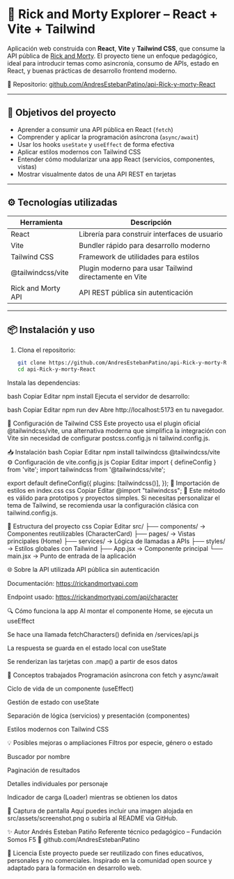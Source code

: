 # 🧪 Rick and Morty Explorer – React + Vite + Tailwind

Aplicación web construida con **React**, **Vite** y **Tailwind CSS**, que consume la API pública de [Rick and Morty](https://rickandmortyapi.com). El proyecto tiene un enfoque pedagógico, ideal para introducir temas como asincronía, consumo de APIs, estado en React, y buenas prácticas de desarrollo frontend moderno.

🔗 Repositorio: [github.com/AndresEstebanPatino/api-Rick-y-morty-React](https://github.com/AndresEstebanPatino/api-Rick-y-morty-React)

---

## 🎯 Objetivos del proyecto

- Aprender a consumir una API pública en React (`fetch`)
- Comprender y aplicar la programación asíncrona (`async/await`)
- Usar los hooks `useState` y `useEffect` de forma efectiva
- Aplicar estilos modernos con Tailwind CSS
- Entender cómo modularizar una app React (servicios, componentes, vistas)
- Mostrar visualmente datos de una API REST en tarjetas

---

## ⚙️ Tecnologías utilizadas

| Herramienta        | Descripción                                         |
|--------------------|-----------------------------------------------------|
| React              | Librería para construir interfaces de usuario       |
| Vite               | Bundler rápido para desarrollo moderno              |
| Tailwind CSS       | Framework de utilidades para estilos                |
| @tailwindcss/vite  | Plugin moderno para usar Tailwind directamente en Vite |
| Rick and Morty API | API REST pública sin autenticación                  |

---

## 📦 Instalación y uso

1. Clona el repositorio:
   ```bash
   git clone https://github.com/AndresEstebanPatino/api-Rick-y-morty-React.git
   cd api-Rick-y-morty-React
Instala las dependencias:

bash
Copiar
Editar
npm install
Ejecuta el servidor de desarrollo:

bash
Copiar
Editar
npm run dev
Abre http://localhost:5173 en tu navegador.

🧠 Configuración de Tailwind CSS
Este proyecto usa el plugin oficial @tailwindcss/vite, una alternativa moderna que simplifica la integración con Vite sin necesidad de configurar postcss.config.js ni tailwind.config.js.

📥 Instalación
bash
Copiar
Editar
npm install tailwindcss @tailwindcss/vite
⚙️ Configuración de vite.config.js
js
Copiar
Editar
import { defineConfig } from 'vite';
import tailwindcss from '@tailwindcss/vite';

export default defineConfig({
  plugins: [tailwindcss()],
});
🎨 Importación de estilos en index.css
css
Copiar
Editar
@import "tailwindcss";
🔎 Este método es válido para prototipos y proyectos simples. Si necesitas personalizar el tema de Tailwind, se recomienda usar la configuración clásica con tailwind.config.js.

📁 Estructura del proyecto
css
Copiar
Editar
src/
├── components/       → Componentes reutilizables (CharacterCard)
├── pages/            → Vistas principales (Home)
├── services/         → Lógica de llamadas a APIs
├── styles/           → Estilos globales con Tailwind
├── App.jsx           → Componente principal
└── main.jsx          → Punto de entrada de la aplicación

🌐 Sobre la API utilizada
API pública sin autenticación

Documentación: https://rickandmortyapi.com

Endpoint usado: https://rickandmortyapi.com/api/character

🔍 Cómo funciona la app
Al montar el componente Home, se ejecuta un useEffect

Se hace una llamada fetchCharacters() definida en /services/api.js

La respuesta se guarda en el estado local con useState

Se renderizan las tarjetas con .map() a partir de esos datos

🧠 Conceptos trabajados
Programación asíncrona con fetch y async/await

Ciclo de vida de un componente (useEffect)

Gestión de estado con useState

Separación de lógica (servicios) y presentación (componentes)

Estilos modernos con Tailwind CSS

💡 Posibles mejoras o ampliaciones
Filtros por especie, género o estado

Buscador por nombre

Paginación de resultados

Detalles individuales por personaje

Indicador de carga (Loader) mientras se obtienen los datos

📸 Captura de pantalla
Aquí puedes incluir una imagen alojada en src/assets/screenshot.png o subirla al README vía GitHub.

✨ Autor
Andrés Esteban Patiño
Referente técnico pedagógico – Fundación Somos F5
📍 github.com/AndresEstebanPatino

📝 Licencia
Este proyecto puede ser reutilizado con fines educativos, personales y no comerciales.
Inspirado en la comunidad open source y adaptado para la formación en desarrollo web.